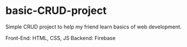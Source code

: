 # basic-CRUD-project

Simple CRUD project to help my friend learn basics of web development.

Front-End: HTML, CSS, JS
Backend: Firebase
